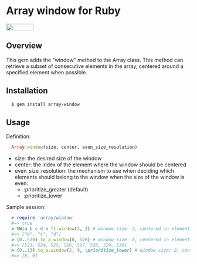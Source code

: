 Array window for Ruby
=====================

<a href="http://www.omniref.com/ruby/gems/array-window"><img src="http://assets2.omniref.com/assets/logo-1e25ba89780a42da4556dd96c03ac954.png" height="18" width="75"></a>

Overview
--------

This gem adds the "window" method to the Array class. This method can retrieve a subset of consecutive elements in the array, centered around a specified element when possible.

Installation
------------

```bash
  $ gem install array-window
```

Usage
-----

Definition:

```ruby
  Array.window(size, center, even_size_resolution)
```

- size: the desired size of the window
- center: the index of the element where the window should be centered
- even_size_resolution: the mechanism to use when deciding which elements should belong to the window when the size of the window is even:
  - :prioritize_greater (default)
  - :prioritize_lower

Sample session:

```ruby
  > require 'array/window'
  #=> true
  > %W(a b c d e f).window(3, 2) # window size: 3, centered in element: 2
  #=> ["b", "c", "d"]
  > (0..530).to_a.window(8, 528) # window size: 8, centered in element: 528
  #=> [523, 524, 525, 526, 527, 528, 529, 530]
  > (0..13).to_a.window(2, 9, :prioritize_lower) # window size: 2, centered in element: 9, retrieve more lower elements if possible
  #=> [8, 9]
```
